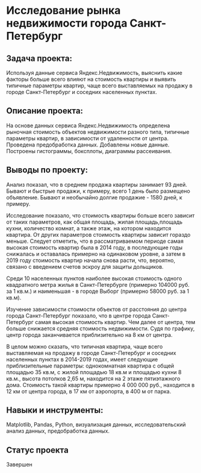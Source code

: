 # Исследование рынка недвижимости города Санкт-Петербург

## Задача проекта:

Используя данные сервиса Яндекс.Недвижимость, выяснить какие факторы больше всего влияют на стоимость квартиры и выявить типичные параметры квартир, чаще всего выставляемых на продажу в городе Санкт-Петербург и соседних населенных пунктах.

## Описание проекта:

На основе данных сервиса Яндекс.Недвижимость определена рыночная стоимость объектов недвижимости разного типа, типичные параметры квартир, в зависимости от удаленности от центра. Проведена предобработка данных. Добавлены новые данные. Построены гистограммы, боксплоты, диаграммы рассеивания.

## Выводы по проекту:

Анализ показал, что в среднем продажа квартиры занимает 93 дней. Бывают и быстрые продажи, к примеру, всего 1 день было размещено объявление. Бывают и необычайно долгие продажие - 1580 дней, к примеру.

Исследование показало, что стоимость квартиры больше всего зависит от таких параметров, как общая площадь, жилая площадь,площадь кухни, количество комнат, а также этаж, на котором находится квартира. От других параметров стоимость квартиры зависит гораздо меньше. Следует отметить, что в рассматриваемом периоде самая высокая стоимость квартир была в 2014 году, в последующие годы снижалась и оставалась примерно на одинаковом уровне, а затем в 2019 году стоимость квартир начала снова расти, что, вероятно, связано с введением счетов эскроу для защиты дольщиков.

Среди 10 населенных пунктов наиболее высокая стоимость одного квадратного метра жилья в Санкт-Петербурге (примерно 104000 руб. за 1 кв.м.) и наименьшая - в городе Выборг (примерно 58000 руб. за 1 кв.м).

Изучение зависимости стоимости объектов от расстояния до центра города Санкт-Петербург показало, что в центре города Санкт-Петербург самая высокая стоимость квартир. Чем далее от центра, тем больше снижается средняя стоимость недвижимости. Судя по графику, центр города заканчивается приблизительно на 8 км от центра.

В целом можно сказать, что типичная квартира, чаще всего выставляемая на продажу в городе Санкт-Петербург и соседних населенных пунктах в 2014-2019 годах, имеет следующие приблизительные параметры: однокомнатная квартира с общей площадью 35 кв.м, с жилой площадью 18 кв.м и площадью кухни 8 кв.м., высота потолков 2,65 м, находится на 2 этаже пятиэтажного дома. Стоимость такой квартиры примерно 4 000 000 руб., находится в 12 км от центра города, в 17 км от аэропорта, в 400 м от парка.

## Навыки и инструменты:

Matplotlib, Pandas, Python, визуализация данных, исследовательский анализ данных, предобработка данных.

## Статус проекта

Завершен
